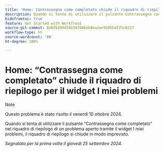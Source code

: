 ```yaml
---
title: 'Home: Contrassegna come completato chiude il riquadro di riepilogo per il widget I miei problemi'
description: Quando si tenta di utilizzare il pulsante Contrassegna come completato nel riquadro di riepilogo di un problema aperto tramite il widget I miei problemi, il riquadro di riepilogo si chiude in modo imprevisto.
hidefromtoc: true
feature: Get Started with Workfront
source-git-commit: 8e095890454b39f046eb8ea2ee9505bdf25c8237
workflow-type: ht
source-wordcount: '88'
ht-degree: 100%

---
```



# Home: “Contrassegna come completato” chiude il riquadro di riepilogo per il widget I miei problemi

>[!NOTE]
>
>Questo problema è stato risolto il venerdì 10 ottobre 2024.

Quando si tenta di utilizzare il pulsante “Contrassegna come completato” nel riquadro di riepilogo di un problema aperto tramite il widget I miei problemi, il riquadro di riepilogo si chiude in modo imprevisto.

_Segnalato per la prima volta il giovedì 25 settembre 2024._

